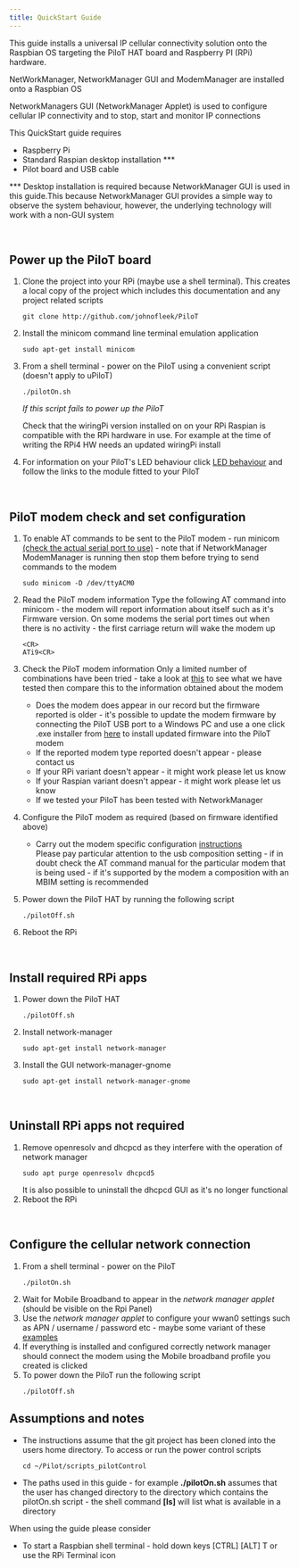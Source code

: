 ```yaml
---
title: QuickStart Guide
---
```


This guide installs a universal IP cellular connectivity solution onto the Raspbian OS targeting the PiloT HAT board and Raspberry
PI \(RPi\) hardware.

NetWorkManager, NetworkManager GUI and ModemManager are installed onto a Raspbian OS  

NetworkManagers GUI (NetworkManager Applet) is used to configure cellular IP
 connectivity and to stop, start and monitor IP connections   

This QuickStart guide requires 
* Raspberry Pi
* Standard Raspian desktop installation ***
* Pilot board and USB cable

*** Desktop installation is required because NetworkManager GUI is used in
 this guide.This because NetworkManager GUI provides a simple way to observe the
 system behaviour, however, the underlying technology will work with a non-GUI system
  
<BR>


## Power up the PiloT board  
1. Clone the project into your RPi (maybe use a shell terminal). This creates a local copy of the project which includes this documentation and any project related scripts
   ```
   git clone http://github.com/johnofleek/PiloT
   ```
   
1. Install the minicom command line terminal emulation application 
   ```
   sudo apt-get install minicom
   ```
   
1. From a shell terminal - power on the PiloT using a convenient script (doesn't apply to uPiloT)
   ```
   ./pilotOn.sh
   
   ```
   *If this script fails to power up the PiloT*  
   
   Check that the wiringPi version installed on on your RPi Raspian is compatible with the RPi hardware
   in use. For example at the time of writing the RPi4 HW needs an updated wiringPi install  

1. For information on your PiloT's LED behaviour click [LED behaviour](./instructions_modemConfiguration.md)
   and follow the links to the module fitted to your PiloT 
<BR>

## PiloT modem check and set configuration  
1. To enable AT commands to be sent to the PiloT modem - run minicom [(check the actual serial port to use)](test_configurationRecords.md) - note that if NetworkManager ModemManager is running then stop them before
trying to send commands to the modem
   ```
   sudo minicom -D /dev/ttyACM0
   ```
1. Read the PiloT modem information
   Type the following AT command into minicom - the modem will report information about itself such as it's Firmware version.
   On some modems the serial port times out when there is no activity - the first carriage return will wake the modem up
   ```
   <CR>
   ATi9<CR>
   ```
1. Check the PiloT modem information
   Only a limited number of combinations have been tried - take a look at [this](test_configurationRecords.md)
   to see what we have tested then compare this to the information obtained about the modem
    * Does the modem does appear in our record but the firmware reported is older - it's possible to  update
      the modem firmware by connecting the PiloT USB port to a Windows PC and use a one click .exe installer from
      [here](https://source.sierrawireless.com/) to install updated firmware into the PiloT modem  
    * If the reported modem type reported doesn't appear - please contact us
    * If your RPi variant doesn't appear - it might work please let us know
    * If your Raspian variant doesn't appear - it might work please let us know
    * If we tested your PiloT has been tested with NetworkManager
    
1. Configure the PiloT modem as required (based on firmware identified above)
   * Carry out the modem specific configuration [instructions](instructions_modemConfiguration.md)  
     Please pay particular attention to the usb composition setting - if in doubt check the 
     AT command manual for the particular modem that is being used - if it's supported by the modem
     a composition with an MBIM setting is recommended

1. Power down the PiloT HAT by running the following script  
   ```
   ./pilotOff.sh
   ```
1. Reboot the RPi
<BR>

## Install required RPi apps  

1. Power down the PiloT HAT
   ```
   ./pilotOff.sh
   ```
1. Install network-manager
   ```
   sudo apt-get install network-manager
   ```

1. Install the GUI network-manager-gnome
   ```
   sudo apt-get install network-manager-gnome
   ```
<BR>

## Uninstall RPi apps not required

1. Remove openresolv and dhcpcd as they interfere with the operation of network manager
   ```
   sudo apt purge openresolv dhcpcd5
   ```
   It is also possible to uninstall the dhcpcd GUI as it's no longer functional
1. Reboot the RPi
<BR>

  
## Configure the cellular network connection  
1. From a shell terminal - power on the PiloT
   ```
   ./pilotOn.sh
   ```
1. Wait for Mobile Broadband to appear in the *network manager applet* (should be visible on the Rpi Panel)
1. Use the *network manager applet*  to configure 
your wwan0 settings such as APN / username / password etc - maybe some variant of these [examples](./simUse_info.md)
1. If everything is installed and configured correctly network manager should 
 connect the modem using the Mobile broadband profile you created is clicked
1. To power down the PiloT run the following script
   ```
   ./pilotOff.sh
   ```


## Assumptions and notes

* The instructions assume that the git project has been cloned into the users home directory.
  To access or run the power control scripts  
 
  ```
  cd ~/Pilot/scripts_pilotControl
  ```

* The paths used in this guide - for example **./pilotOn.sh** assumes that the user has changed
  directory to the directory which contains the pilotOn.sh script - the shell command **\[ls\]** will list
  what is available in a directory

When using the guide please consider
* To start a Raspbian shell terminal - hold down keys [CTRL] [ALT] T or use the RPi Terminal icon
